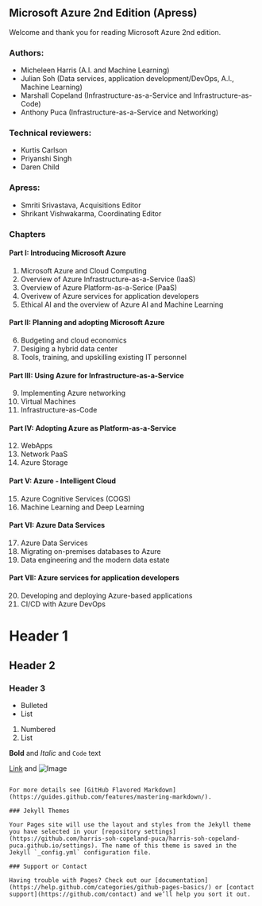 ## Microsoft Azure 2nd Edition (Apress)

Welcome and thank you for reading Microsoft Azure 2nd edition.  
### Authors:
* Micheleen Harris (A.I. and Machine Learning)
* Julian Soh (Data services, application development/DevOps, A.I., Machine Learning)
* Marshall Copeland (Infrastructure-as-a-Service and Infrastructure-as-Code)
* Anthony Puca (Infrastructure-as-a-Service and Networking)

### Technical reviewers:
* Kurtis Carlson
* Priyanshi Singh
* Daren Child

### Apress:  
* Smriti Srivastava, Acquisitions Editor  
* Shrikant Vishwakarma, Coordinating Editor

### Chapters
#### Part I: Introducing Microsoft Azure  
1. Microsoft Azure and Cloud Computing
2. Overview of Azure Infrastructure-as-a-Service (IaaS)
3. Overview of Azure Platform-as-a-Serice (PaaS)
4. Overivew of Azure services for application developers
5. Ethical AI and the overview of Azure AI and Machine Learning

#### Part II: Planning and adopting Microsoft Azure
6. Budgeting and cloud economics
7. Desiging a hybrid data center
8. Tools, training, and upskilling existing IT personnel

#### Part III: Using Azure for Infrastructure-as-a-Service
9. Implementing Azure networking
10. Virtual Machines
11. Infrastructure-as-Code

#### Part IV: Adopting Azure as Platform-as-a-Service
12. WebApps
13. Network PaaS
14. Azure Storage

#### Part V: Azure - Intelligent Cloud
15. Azure Cognitive Services (COGS)
16. Machine Learning and Deep Learning

#### Part VI: Azure Data Services
17. Azure Data Services
18. Migrating on-premises databases to Azure
19. Data engineering and the modern data estate

#### Part VII: Azure services for application developers
20. Developing and deploying Azure-based applications
21. CI/CD with Azure DevOps

# Header 1
## Header 2
### Header 3

- Bulleted
- List

1. Numbered
2. List

**Bold** and _Italic_ and `Code` text

[Link](url) and ![Image](src)
```

For more details see [GitHub Flavored Markdown](https://guides.github.com/features/mastering-markdown/).

### Jekyll Themes

Your Pages site will use the layout and styles from the Jekyll theme you have selected in your [repository settings](https://github.com/harris-soh-copeland-puca/harris-soh-copeland-puca.github.io/settings). The name of this theme is saved in the Jekyll `_config.yml` configuration file.

### Support or Contact

Having trouble with Pages? Check out our [documentation](https://help.github.com/categories/github-pages-basics/) or [contact support](https://github.com/contact) and we’ll help you sort it out.
